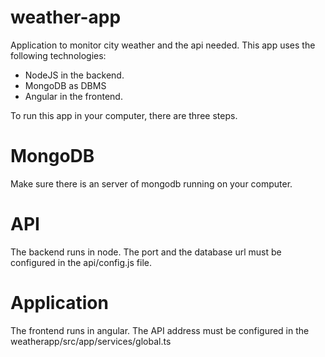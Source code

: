 # weather-app
Application to monitor city weather and the api needed.
This app uses the following technologies:
- NodeJS in the backend.
- MongoDB as DBMS
- Angular in the frontend.

To run this app in your computer, there are three steps.
# MongoDB 
Make sure there is an server of mongodb running on your computer.

# API
The backend runs in node.
The port and the database url must be configured in the api/config.js file.

# Application
The frontend runs in angular.
The API address must be configured in the weatherapp/src/app/services/global.ts
